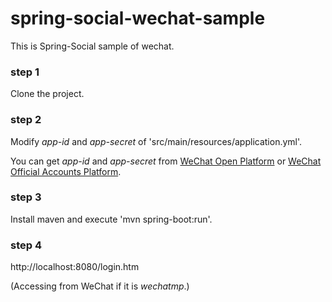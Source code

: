 # spring-social-wechat-sample

This is Spring-Social sample of wechat.

### step 1 ###

Clone the project.

### step 2 ###

Modify *app-id* and *app-secret* of 'src/main/resources/application.yml'.

You can get *app-id* and *app-secret* from [WeChat Open Platform](https://open.weixin.qq.com/) or [WeChat Official Accounts Platform](https://mp.weixin.qq.com/).

### step 3 ###

Install maven and execute 'mvn spring-boot:run'.

### step 4 ###

http://localhost:8080/login.htm

(Accessing from WeChat if it is *wechatmp*.)

